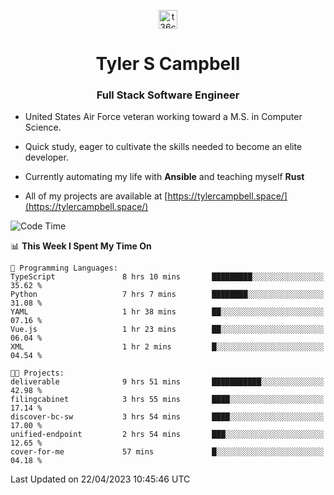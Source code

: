 <p align="center">
<a href="https://www.linkedin.com/in/t36campbell" target="blank"><img align="center" src="https://ik.imagekit.io/t36campbell/Portfolio/linkedin.png.original_m8bbGgPh6.png" alt="t36campbell" height="30" width="30" /></a>
</p>
<h1 align="center">Tyler S Campbell</h1>
<h3 align="center">Full Stack Software Engineer</h3>

* United States Air Force veteran working toward a M.S. in Computer Science.

* Quick study, eager to cultivate the skills needed to become an elite developer.

* Currently automating my life with **Ansible** and teaching myself **Rust**

* All of my projects are available at [https://tylercampbell.space/](https://tylercampbell.space/)

<!--START_SECTION:waka-->
![Code Time](http://img.shields.io/badge/Code%20Time-2%2C414%20hrs%2023%20mins-blue)

📊 **This Week I Spent My Time On** 

```text
💬 Programming Languages: 
TypeScript               8 hrs 10 mins       █████████░░░░░░░░░░░░░░░░   35.62 % 
Python                   7 hrs 7 mins        ████████░░░░░░░░░░░░░░░░░   31.08 % 
YAML                     1 hr 38 mins        ██░░░░░░░░░░░░░░░░░░░░░░░   07.16 % 
Vue.js                   1 hr 23 mins        ██░░░░░░░░░░░░░░░░░░░░░░░   06.04 % 
XML                      1 hr 2 mins         █░░░░░░░░░░░░░░░░░░░░░░░░   04.54 % 

🐱‍💻 Projects: 
deliverable              9 hrs 51 mins       ███████████░░░░░░░░░░░░░░   42.98 % 
filingcabinet            3 hrs 55 mins       ████░░░░░░░░░░░░░░░░░░░░░   17.14 % 
discover-bc-sw           3 hrs 54 mins       ████░░░░░░░░░░░░░░░░░░░░░   17.00 % 
unified-endpoint         2 hrs 54 mins       ███░░░░░░░░░░░░░░░░░░░░░░   12.65 % 
cover-for-me             57 mins             █░░░░░░░░░░░░░░░░░░░░░░░░   04.18 % 
```


 Last Updated on 22/04/2023 10:45:46 UTC
<!--END_SECTION:waka-->
